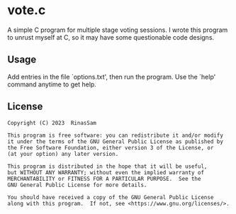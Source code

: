 # vote.c
A simple C program for multiple stage voting sessions. I wrote this program to unrust myself at C, so it may have some questionable code designs.  

## Usage
Add entries in the file \`options.txt', then run the program. Use the \`help' command anytime to get help.

## License    
    Copyright (C) 2023  RinasSam

    This program is free software: you can redistribute it and/or modify
    it under the terms of the GNU General Public License as published by
    the Free Software Foundation, either version 3 of the License, or
    (at your option) any later version.

    This program is distributed in the hope that it will be useful,
    but WITHOUT ANY WARRANTY; without even the implied warranty of
    MERCHANTABILITY or FITNESS FOR A PARTICULAR PURPOSE.  See the
    GNU General Public License for more details.

    You should have received a copy of the GNU General Public License
    along with this program.  If not, see <https://www.gnu.org/licenses/>.
